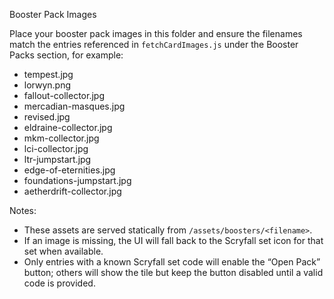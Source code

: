 Booster Pack Images

Place your booster pack images in this folder and ensure the filenames match the entries referenced in `fetchCardImages.js` under the Booster Packs section, for example:

- tempest.jpg
- lorwyn.png
- fallout-collector.jpg
- mercadian-masques.jpg
- revised.jpg
- eldraine-collector.jpg
- mkm-collector.jpg
- lci-collector.jpg
- ltr-jumpstart.jpg
- edge-of-eternities.jpg
- foundations-jumpstart.jpg
- aetherdrift-collector.jpg

Notes:
- These assets are served statically from `/assets/boosters/<filename>`.
- If an image is missing, the UI will fall back to the Scryfall set icon for that set when available.
- Only entries with a known Scryfall set code will enable the “Open Pack” button; others will show the tile but keep the button disabled until a valid code is provided.
